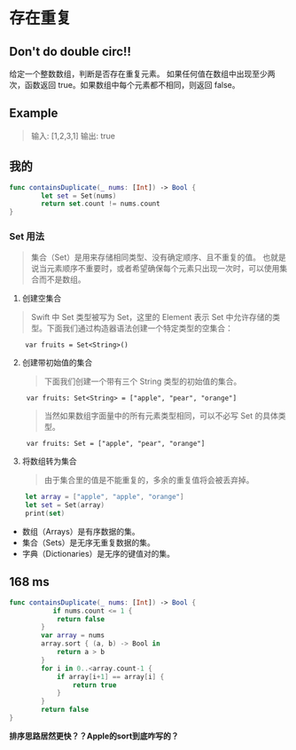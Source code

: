 
# 存在重复

## Don't do double circ!!

给定一个整数数组，判断是否存在重复元素。
如果任何值在数组中出现至少两次，函数返回 true。如果数组中每个元素都不相同，则返回 false。

## Example

> 输入: [1,2,3,1]
> 输出: true

## 我的
    
```swift
func containsDuplicate(_ nums: [Int]) -> Bool {
        let set = Set(nums)
        return set.count != nums.count
}
```
### Set 用法
> 集合（Set）是用来存储相同类型、没有确定顺序、且不重复的值。
> 也就是说当元素顺序不重要时，或者希望确保每个元素只出现一次时，可以使用集合而不是数组。

1. 创建空集合
> Swift 中 Set 类型被写为 Set<Element>，这里的 Element 表示 Set 中允许存储的类型。下面我们通过构造器语法创建一个特定类型的空集合：
    
        var fruits = Set<String>()
        
2. 创建带初始值的集合
    > 下面我们创建一个带有三个 String 类型的初始值的集合。


        var fruits: Set<String> = ["apple", "pear", "orange"]

    > 当然如果数组字面量中的所有元素类型相同，可以不必写 Set 的具体类型。
    

        var fruits: Set = ["apple", "pear", "orange"]
3. 将数组转为集合

    > 由于集合里的值是不能重复的，多余的重复值将会被丢弃掉。

        
```swift
    let array = ["apple", "apple", "orange"]
    let set = Set(array)
    print(set)
```
        
* 数组（Arrays）是有序数据的集。
* 集合（Sets）是无序无重复数据的集。
* 字典（Dictionaries）是无序的键值对的集。



    
## 168 ms
    
```swift 
func containsDuplicate(_ nums: [Int]) -> Bool {
           if nums.count <= 1 {
            return false
        }
        var array = nums
        array.sort { (a, b) -> Bool in
            return a > b
        }
        for i in 0..<array.count-1 {
            if array[i+1] == array[i] {
                return true
            }
        }
        return false
}

```    

**排序思路居然更快？？Apple的sort到底咋写的？**